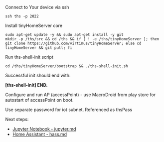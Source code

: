 
<!--
#@bashMarkupScript:0.0.1
#@depends:androidtv-userland
-->

Connect to Your device via ssh 
```
ssh ths -p 2022
```

Install tinyHomeServer core
```
sudo apt-get update -y && sudo apt-get install -y git 
mkdir -p /ths/src && cd /ths && if [ ! -e /ths/tinyHomeServer ]; then git clone https://github.com/virtimus/tinyHomeServer; else cd tinyHomeServer && git pull; fi
```

Run ths-shell-init script
```
cd /ths/tinyHomeServer/bootstrap && ./ths-shell-init.sh
```
Successful init should end with:

**\[ths-shell-init\] END.**


Configure and run AP (accessPoint) - use MacroDroid from play store for autostart of accessPoint on boot.

Use separate password for iot subnet. Referenced as thsPass

<!--
You can also use procifed script tap-start (currently implementation hardly depends on android settings ui)
#```
#chmod og+x /ths/tinyHomeServer/bin/tap-start
#/ths/tinyHomeServer/bin/tap-start
#```
-->


Next steps: 

- [Jupyter Notebook - jupyter.md](../features/jupyter.md)
- [Home Assistant - hass.md](../features/hass.md)
